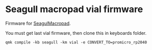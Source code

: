 # Seagull macropad vial firmware

Firmware for [SeagulMacropad](https://github.com/klouderone/SeagullMacropad).

You must get last vial firmware, then clone this in keyboards folder.

```qmk compile -kb seagull -km vial -e CONVERT_TO=promicro_rp2040```
